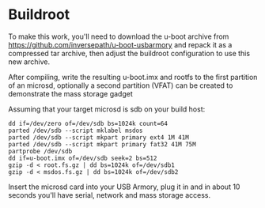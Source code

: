 Buildroot
=========

To make this work, you'll need to download the u-boot archive from
https://github.com/inversepath/u-boot-usbarmory and repack it as a
compressed tar archive, then adjust the buildroot configuration to
use this new archive.

After compiling, write the resulting u-boot.imx and rootfs to the
first partition of an microsd, optionally a second partition (VFAT)
can be created to demonstrate the mass storage gadget

Assuming that your target microsd is sdb on your build host:

	dd if=/dev/zero of=/dev/sdb bs=1024k count=64
	parted /dev/sdb --script mklabel msdos
	parted /dev/sdb --script mkpart primary ext4 1M 41M
	parted /dev/sdb --script mkpart primary fat32 41M 75M
	partprobe /dev/sdb
	dd if=u-boot.imx of=/dev/sdb seek=2 bs=512
	gzip -d < root.fs.gz | dd bs=1024k of=/dev/sdb1
	gzip -d < msdos.fs.gz | dd bs=1024k of=/dev/sdb2

Insert the microsd card into your USB Armory, plug it in and in about
10 seconds you'll have serial, network and mass storage access.
